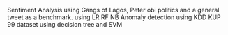 Sentiment Analysis using Gangs of Lagos, Peter obi politics and a general tweet as a benchmark.
using LR RF NB 
Anomaly detection using KDD KUP 99 dataset using decision tree and SVM
